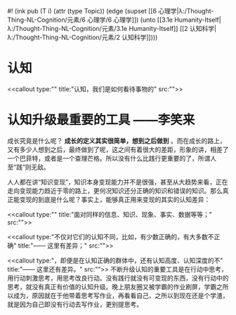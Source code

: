 #! (ink pub (T i) (attr (type Topic)) (edge (supset [[6 心理学|λ:/Thought-Thing-NL-Cognition/元素/6 心理学/6 心理学]]) (unto [[3.1e Humanity-Itself|λ:/Thought-Thing-NL-Cognition/元素/3.1e Humanity-Itself]] [[2 认知科学|λ:/Thought-Thing-NL-Cognition/元素/2 认知科学]])))

# 认知

<<callout type:"" title:"认知，我们是如何看待事物的" src:"">>
# 认知升级最重要的工具 ——李笑来

成长究竟是什么呢？ **成长的定义其实很简单，想到之后做到** 。而在成长的路上，又有多少人想到之后，最终做到了呢，这之间有着很大的差距，形象的讲，相差了一个巴菲特，或者是一个查理芒格。所以没有什么比践行更重要的了，所谓人至“践”则无敌。

人人都在讲“知识变现”，知识本身变现能力并不是很强，甚至从大趋势来看，正在走向变现能力趋近于零的路上，更何况知识还分正确的知识和错误的知识。那么真正能变现的到底是什么呢？事实上，能够真正用来变现的其实的认知差异：

<<callout type:"" title:"面对同样的信息、知识、现象、事实、数据等等；" src:"">>
> 
<<callout type:"不仅对它们的认知不同，比如，有少数正确的，有大多数不正确" title:"—— 这里有差异；" src:"">>
> 
<<callout type:"，即便是在认知正确的群体中，还有认知高度、认知深度的不" title:"—— 这里还有差异。" src:"">>
不断升级认知的重要工具是在行动中思考，用行动刺激思考，用思考改良行动。没有践行就没有可变现的东西，没有行动中的思考，就没有真正有价值的认知升级。晚上朋友圈又被学霸的作业刷屏，学霸之所以成为，原因就在于他带着思考写作业，再看看自己，之所以到现在还是个学渣，就是因为自己即没有行动去写作业，更别提思考。